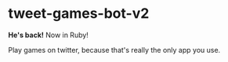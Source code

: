 # tweet-games-bot-v2

**He's back!**
Now in Ruby!

Play games on twitter, because that's really the only app you use.
